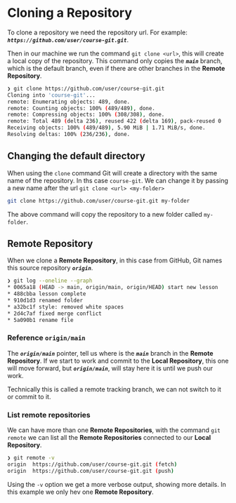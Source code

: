 # Cloning a Repository

To clone a repository we need the repository url. For example: **_`https://github.com/user/course-git.git`_**.

Then in our machine we run the command `git clone <url>`, this will create a local copy of the repository. This command only copies the **_`main`_** branch, which is the default branch, even if there are other branches in the **Remote Repository**.

```bash
❯ git clone https://github.com/user/course-git.git
Cloning into 'course-git'...
remote: Enumerating objects: 489, done.
remote: Counting objects: 100% (489/489), done.
remote: Compressing objects: 100% (308/308), done.
remote: Total 489 (delta 236), reused 422 (delta 169), pack-reused 0
Receiving objects: 100% (489/489), 5.90 MiB | 1.71 MiB/s, done.
Resolving deltas: 100% (236/236), done.
```

## Changing the default directory

When using the `clone` command Git will create a directory with the same name of the repository. In ths case `course-git`. We can change it by passing a new name after the url `git clone <url> <my-folder>`

```bash
git clone https://github.com/user/course-git.git my-folder
```

The above command will copy the repository to a new folder called `my-folder`.

## Remote Repository

When we clone a **Remote Repository**, in this case from GitHub, Git names this source repository **_`origin`_**.

```bash
❯ git log --oneline --graph
* 0065a18 (HEAD -> main, origin/main, origin/HEAD) start new lesson
* 488cbba lesson complete
* 910d1d3 renamed folder
* a32bc1f style: removed white spaces
* 2d4c7af fixed merge conflict
* 5a090b1 rename file
```

### Reference `origin/main`

The **_`origin/main`_** pointer, tell us where is the **_`main`_** branch in the **Remote Repository**. If we start to work and commit to the **Local Repository**, this one will move forward, but **_`origin/main`_**, will stay here it is until we push our work.

Technically this is called a remote tracking branch, we can not switch to it or commit to it.

### List remote repositories

We can have more than one **Remote Repositories**, with the command `git remote` we can list all the **Remote Repositories** connected to our **Local Repository**.

```bash
❯ git remote -v
origin  https://github.com/user/course-git.git (fetch)
origin  https://github.com/user/course-git.git (push)
```

Using the `-v` option we get a more verbose output, showing more details. In this example we only hev one **Remote Repository**.
